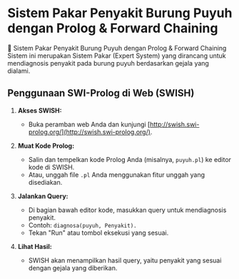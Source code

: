 # Sistem Pakar Penyakit Burung Puyuh dengan Prolog & Forward Chaining
🦆 Sistem Pakar Penyakit Burung Puyuh dengan Prolog &amp; Forward Chaining Sistem ini merupakan Sistem Pakar (Expert System) yang dirancang untuk mendiagnosis penyakit pada burung puyuh berdasarkan gejala yang dialami. 

##  Penggunaan SWI-Prolog di Web (SWISH)

1.  **Akses SWISH:**

    * Buka peramban web Anda dan kunjungi [http://swish.swi-prolog.org/](http://swish.swi-prolog.org/).

2.  **Muat Kode Prolog:**

    * Salin dan tempelkan kode Prolog Anda (misalnya, `puyuh.pl`) ke editor kode di SWISH.
    * Atau, unggah file `.pl` Anda menggunakan fitur unggah yang disediakan.

3.  **Jalankan Query:**

    * Di bagian bawah editor kode, masukkan query untuk mendiagnosis penyakit.
    * Contoh: `diagnosa(puyuh, Penyakit).`
    * Tekan "Run" atau tombol eksekusi yang sesuai.

4.  **Lihat Hasil:**

    * SWISH akan menampilkan hasil query, yaitu penyakit yang sesuai dengan gejala yang diberikan.
